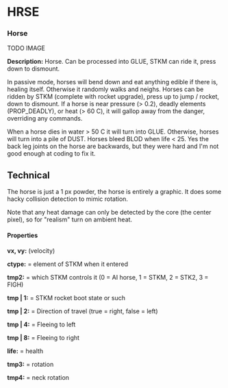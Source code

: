 # HRSE
### Horse

TODO IMAGE


**Description:**  Horse. Can be processed into GLUE, STKM can ride it, press down to dismount.

In passive mode, horses will bend down and eat anything edible if there is, healing itself. Otherwise it randomly walks and neighs. 
Horses can be ridden by STKM (complete with rocket upgrade), press up to jump / rocket, down to dismount. If a horse is near pressure (> 0.2), deadly elements (PROP_DEADLY), or heat (> 60 C), it will gallop away from the danger, overriding any commands.

When a horse dies in water > 50 C it will turn into GLUE. Otherwise, horses will turn into a pile of DUST. Horses bleed BLOD when life < 25.
Yes the back leg joints on the horse are backwards, but they were hard and I'm not good enough at coding to fix it.

## Technical
The horse is just a 1 px powder, the horse is entirely a graphic. It does some hacky collision detection to mimic rotation.

Note that any heat damage can only be detected by the core (the center pixel), so for "realism" turn on ambient heat. 


#### Properties
**vx, vy:** (velocity)

**ctype:** = element of STKM when it entered

**tmp2:** = which STKM controls it (0 = AI horse, 1 = STKM, 2 = STK2, 3 = FIGH)

**tmp | 1:** = STKM rocket boot state or such

**tmp | 2:** = Direction of travel (true = right, false = left)

**tmp | 4:** = Fleeing to left

**tmp | 8:** = Fleeing to right

**life:** = health

**tmp3:** = rotation

**tmp4:** = neck rotation
